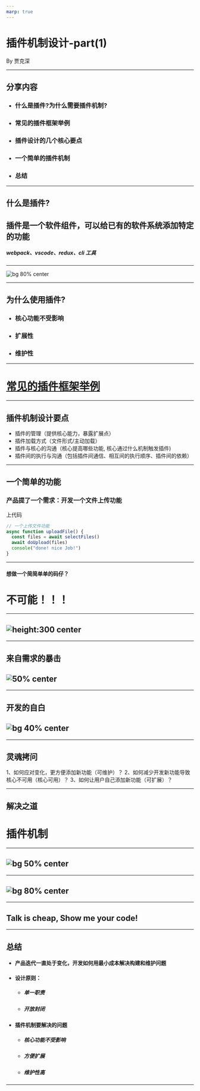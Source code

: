 ```yaml
---
marp: true
---
```


# 插件机制设计-part(1)

By 贾克深

---

## 分享内容

- ### 什么是插件?为什么需要插件机制?
- ### 常见的插件框架举例
- ### 插件设计的几个核心要点
- ### 一个简单的插件机制
- ### 总结

---

## 什么是插件?

## 插件是一个软件组件，可以给已有的软件系统添加特定的功能

##### webpack、vscode、redux、cli 工具

---

![bg 80% center](./imgs/什么是插件.png)

---

## 为什么使用插件?

- ### 核心功能不受影响
- ### 扩展性
- ### 维护性

---

# [常见的插件框架举例](https://www.wolai.com/4kDYSyHZhwLwhjywQJS4yc)

---

## 插件机制设计要点

- 插件的管理（提供核心能力，暴露扩展点）
- 插件加载方式（文件形式/主动加载）
- 插件与核心的沟通（核心提高哪些功能, 核心通过什么机制触发插件)
- 插件间的执行与沟通（包括插件间通信、相互间的执行顺序、插件间的依赖）

---

## 一个简单的功能

### 产品提了一个需求：开发一个文件上传功能

上代码

```javascript
// 一个上传文件功能
async function uploadFile() {
  const files = await selectFiles()
  await doUpload(files)
  console("done! nice Job!")
}
```

---

#### 想做一个简简单单的码仔？

# 不可能！！！

---

## ![height:300 center](./imgs/产品提需求.png)

---

## 来自需求的暴击

## ![50% center](./imgs/简单功能的需求爆炸.png)

---

## 开发的自白

## ![bg 40% center](./imgs/开发心情复杂.png)

---

## 灵魂拷问

1、如何应对变化，更方便添加新功能（可维护）？
2、如何减少开发新功能导致核心不可用（核心可用）？
3、如何让用户自己添加新功能（可扩展）？

---

## 解决之道

# 插件机制

---

## ![bg 50% center](./imgs/插件API概念.png)

---

## ![bg 80% center](./imgs/插件方案设计.png)

---

## Talk is cheap, Show me your code!

---

## 总结

- #### 产品迭代一直处于变化，开发如何用最小成本解决构建和维护问题
- #### 设计原则：
  - ##### 单一职责
  - ##### 开放封闭
- #### 插件机制要解决的问题
  - ##### 核心功能不受影响
  - ##### 方便扩展
  - ##### 维护性高

---
